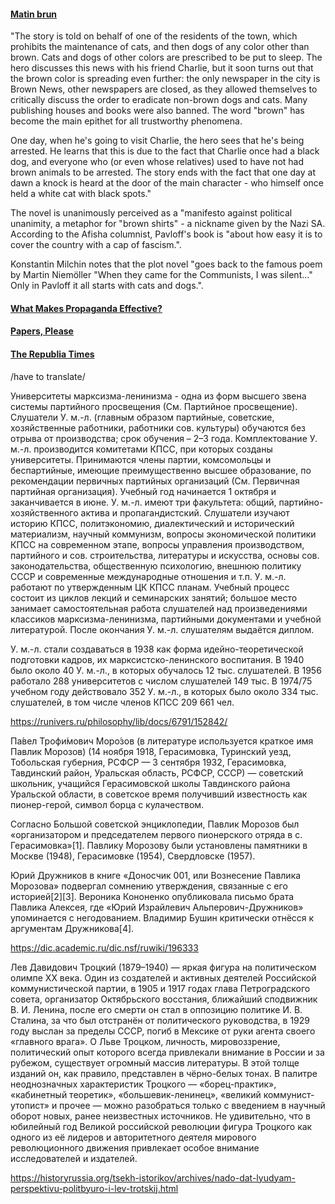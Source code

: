 #### <a href="https://fr.wikipedia.org/wiki/Matin_brun">Matin brun</a>

"The story is told on behalf of one of the residents of the town, which prohibits the maintenance of cats, and then dogs of any color other than brown. Cats and dogs of other colors are prescribed to be put to sleep. The hero discusses this news with his friend Charlie, but it soon turns out that the brown color is spreading even further: the only newspaper in the city is Brown News, other newspapers are closed, as they allowed themselves to critically discuss the order to eradicate non-brown dogs and cats. Many publishing houses and books were also banned. The word "brown" has become the main epithet for all trustworthy phenomena.

One day, when he's going to visit Charlie, the hero sees that he's being arrested. He learns that this is due to the fact that Charlie once had a black dog, and everyone who (or even whose relatives) used to have not had brown animals to be arrested. The story ends with the fact that one day at dawn a knock is heard at the door of the main character - who himself once held a white cat with black spots."

The novel is unanimously perceived as a "manifesto against political unanimity, a metaphor for "brown shirts" - a nickname given by the Nazi SA. According to the Afisha columnist, Pavloff's book is "about how easy it is to cover the country with a cap of fascism.".

Konstantin Milchin notes that the plot novel "goes back to the famous poem by Martin Niemöller "When they came for the Communists, I was silent..." Only in Pavloff it all starts with cats and dogs.".

#### <a href="https://www.npr.org/2024/03/14/1197963916/pomerantsev-propaganda">What Makes Propaganda Effective?</a>

#### <a href="https://store.steampowered.com/app/239030/Papers_Please/">Papers, Please</a>

#### <a href="https://dukope.com/trt/play.html">The Republia Times</a>

/have to translate/

Университеты марксизма-ленинизма - одна из форм высшего звена системы партийного просвещения (См. Партийное просвещение). Слушатели У. м.-л. (главным образом партийные, советские, хозяйственные работники, работники сов. культуры) обучаются без отрыва от производства; срок обучения – 2–3 года. Комплектование У. м.-л. производится комитетами КПСС, при которых созданы университеты. Принимаются члены партии, комсомольцы и беспартийные, имеющие преимущественно высшее образование, по рекомендации первичных партийных организаций (См. Первичная партийная организация). Учебный год начинается 1 октября и заканчивается в июне. У. м.-л. имеют три факультета: общий, партийно-хозяйственного актива и пропагандистский. Слушатели изучают историю КПСС, политэкономию, диалектический и исторический материализм, научный коммунизм, вопросы экономической политики КПСС на современном этапе, вопросы управления производством, партийного и сов. строительства, литературы и искусства, основы сов. законодательства, общественную психологию, внешнюю политику СССР и современные международные отношения и т.п. У. м.-л. работают по утвержденным ЦК КПСС планам. Учебный процесс состоит из циклов лекций и семинарских занятий; большое место занимает самостоятельная работа слушателей над произведениями классиков марксизма-ленинизма, партийными документами и учебной литературой. После окончания У. м.-л. слушателям выдаётся диплом.

У. м.-л. стали создаваться в 1938 как форма идейно-теоретической подготовки кадров, их марксистско-ленинского воспитания. В 1940 было около 40 У. м.-л., в которых обучалось 12 тыс. слушателей. В 1956 работало 288 университетов с числом слушателей 149 тыс. В 1974/75 учебном году действовало 352 У. м.-л., в которых было около 334 тыс. слушателей, в том числе членов КПСС 209 661 чел.

https://runivers.ru/philosophy/lib/docs/6791/152842/

Па́вел Трофи́мович Моро́зов (в литературе используется краткое имя Павлик Морозов) (14 ноября 1918, Герасимовка, Туринский уезд, Тобольская губерния, РСФСР — 3 сентября 1932, Герасимовка, Тавдинский район, Уральская область, РСФСР, СССР) — советский школьник, учащийся Герасимовской школы Тавдинского района Уральской области, в советское время получивший известность как пионер-герой, символ борца с кулачеством.

Согласно Большой советской энциклопедии, Павлик Морозов был «организатором и председателем первого пионерского отряда в с. Герасимовка»[1]. Павлику Морозову были установлены памятники в Москве (1948), Герасимовке (1954), Свердловске (1957).

Юрий Дружников в книге «Доносчик 001, или Вознесение Павлика Морозова» подвергал сомнению утверждения, связанные с его историей[2][3]. Вероника Кононенко опубликовала письмо брата Павлика Алексея, где «Юрий Израйлевич Альперович-Дружников» упоминается с негодованием. Владимир Бушин критически отнёсся к аргументам Дружникова[4].

https://dic.academic.ru/dic.nsf/ruwiki/196333

Лев Давидович Троцкий (1879–1940) — яркая фигура на политическом олимпе XX века. Один из создателей и активных деятелей Российской коммунистической партии, в 1905 и 1917 годах глава Петроградского совета, организатор Октябрьского восстания, ближайший сподвижник В. И. Ленина, после его смерти он стал в оппозицию политике И. В. Сталина, за что был отстранён от политического руководства, в 1929 году выслан за пределы СССР, погиб в Мексике от руки агента своего «главного врага». О Льве Троцком, личность, мировоззрение, политический опыт которого всегда привлекали внимание в России и за рубежом, существует огромный массив литературы. В этой толще изданий он, как правило, представлен в чёрно-белых тонах. В палитре неоднозначных характеристик Троцкого — «борец-практик», «кабинетный теоретик», «большевик-ленинец», «великий коммунист-утопист» и прочее — можно разобраться только с введением в научный оборот новых, ранее неизвестных источников. Не удивительно, что в юбилейный год Великой российской революции фигура Троцкого как одного из её лидеров и авторитетного деятеля мирового революционного движения привлекает особое внимание исследователей и издателей.

https://historyrussia.org/tsekh-istorikov/archives/nado-dat-lyudyam-perspektivu-politbyuro-i-lev-trotskij.html

